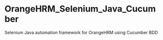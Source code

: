 # OrangeHRM_Selenium_Java_Cucumber
Selenium Java automation framework for OrangeHRM using Cucumber BDD

